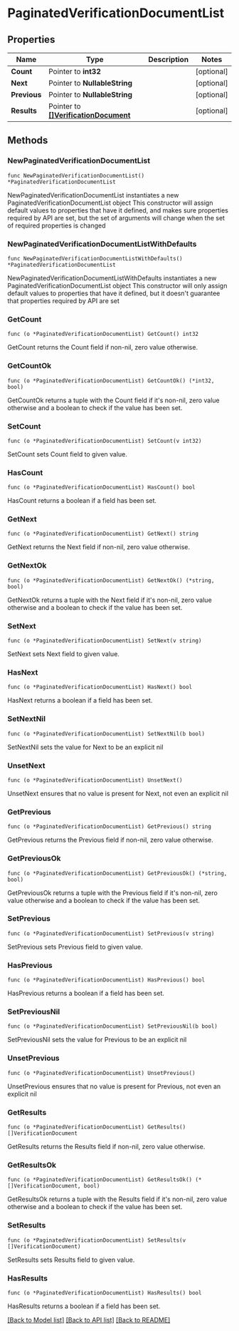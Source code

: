 # PaginatedVerificationDocumentList

## Properties

Name | Type | Description | Notes
------------ | ------------- | ------------- | -------------
**Count** | Pointer to **int32** |  | [optional] 
**Next** | Pointer to **NullableString** |  | [optional] 
**Previous** | Pointer to **NullableString** |  | [optional] 
**Results** | Pointer to [**[]VerificationDocument**](VerificationDocument.md) |  | [optional] 

## Methods

### NewPaginatedVerificationDocumentList

`func NewPaginatedVerificationDocumentList() *PaginatedVerificationDocumentList`

NewPaginatedVerificationDocumentList instantiates a new PaginatedVerificationDocumentList object
This constructor will assign default values to properties that have it defined,
and makes sure properties required by API are set, but the set of arguments
will change when the set of required properties is changed

### NewPaginatedVerificationDocumentListWithDefaults

`func NewPaginatedVerificationDocumentListWithDefaults() *PaginatedVerificationDocumentList`

NewPaginatedVerificationDocumentListWithDefaults instantiates a new PaginatedVerificationDocumentList object
This constructor will only assign default values to properties that have it defined,
but it doesn't guarantee that properties required by API are set

### GetCount

`func (o *PaginatedVerificationDocumentList) GetCount() int32`

GetCount returns the Count field if non-nil, zero value otherwise.

### GetCountOk

`func (o *PaginatedVerificationDocumentList) GetCountOk() (*int32, bool)`

GetCountOk returns a tuple with the Count field if it's non-nil, zero value otherwise
and a boolean to check if the value has been set.

### SetCount

`func (o *PaginatedVerificationDocumentList) SetCount(v int32)`

SetCount sets Count field to given value.

### HasCount

`func (o *PaginatedVerificationDocumentList) HasCount() bool`

HasCount returns a boolean if a field has been set.

### GetNext

`func (o *PaginatedVerificationDocumentList) GetNext() string`

GetNext returns the Next field if non-nil, zero value otherwise.

### GetNextOk

`func (o *PaginatedVerificationDocumentList) GetNextOk() (*string, bool)`

GetNextOk returns a tuple with the Next field if it's non-nil, zero value otherwise
and a boolean to check if the value has been set.

### SetNext

`func (o *PaginatedVerificationDocumentList) SetNext(v string)`

SetNext sets Next field to given value.

### HasNext

`func (o *PaginatedVerificationDocumentList) HasNext() bool`

HasNext returns a boolean if a field has been set.

### SetNextNil

`func (o *PaginatedVerificationDocumentList) SetNextNil(b bool)`

 SetNextNil sets the value for Next to be an explicit nil

### UnsetNext
`func (o *PaginatedVerificationDocumentList) UnsetNext()`

UnsetNext ensures that no value is present for Next, not even an explicit nil
### GetPrevious

`func (o *PaginatedVerificationDocumentList) GetPrevious() string`

GetPrevious returns the Previous field if non-nil, zero value otherwise.

### GetPreviousOk

`func (o *PaginatedVerificationDocumentList) GetPreviousOk() (*string, bool)`

GetPreviousOk returns a tuple with the Previous field if it's non-nil, zero value otherwise
and a boolean to check if the value has been set.

### SetPrevious

`func (o *PaginatedVerificationDocumentList) SetPrevious(v string)`

SetPrevious sets Previous field to given value.

### HasPrevious

`func (o *PaginatedVerificationDocumentList) HasPrevious() bool`

HasPrevious returns a boolean if a field has been set.

### SetPreviousNil

`func (o *PaginatedVerificationDocumentList) SetPreviousNil(b bool)`

 SetPreviousNil sets the value for Previous to be an explicit nil

### UnsetPrevious
`func (o *PaginatedVerificationDocumentList) UnsetPrevious()`

UnsetPrevious ensures that no value is present for Previous, not even an explicit nil
### GetResults

`func (o *PaginatedVerificationDocumentList) GetResults() []VerificationDocument`

GetResults returns the Results field if non-nil, zero value otherwise.

### GetResultsOk

`func (o *PaginatedVerificationDocumentList) GetResultsOk() (*[]VerificationDocument, bool)`

GetResultsOk returns a tuple with the Results field if it's non-nil, zero value otherwise
and a boolean to check if the value has been set.

### SetResults

`func (o *PaginatedVerificationDocumentList) SetResults(v []VerificationDocument)`

SetResults sets Results field to given value.

### HasResults

`func (o *PaginatedVerificationDocumentList) HasResults() bool`

HasResults returns a boolean if a field has been set.


[[Back to Model list]](../README.md#documentation-for-models) [[Back to API list]](../README.md#documentation-for-api-endpoints) [[Back to README]](../README.md)


